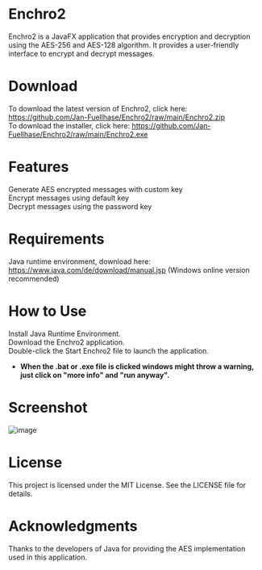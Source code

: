 # Enchro2
Enchro2 is a JavaFX application that provides encryption and decryption using the AES-256 and AES-128 algorithm. It provides a user-friendly interface to encrypt and decrypt messages.

# Download 
To download the latest version of Enchro2, click here: https://github.com/Jan-Fuellhase/Enchro2/raw/main/Enchro2.zip  
To download the installer, click here: https://github.com/Jan-Fuellhase/Enchro2/raw/main/Enchro2.exe  

# Features
Generate AES encrypted messages with custom key  
Encrypt messages using default key  
Decrypt messages using the password key  

# Requirements
Java runtime environment, download here: https://www.java.com/de/download/manual.jsp (Windows online version recommended)

# How to Use
Install Java Runtime Environment.  
Download the Enchro2 application.  
Double-click the Start Enchro2 file to launch the application.  
* **When the .bat or .exe file is clicked windows might throw a warning,**
**just click on "more info" and "run anyway".**

# Screenshot
![image](https://user-images.githubusercontent.com/83337095/230599499-10b6b188-b1bf-4bb9-ada4-77d1de7bae6d.png)

# License
This project is licensed under the MIT License. See the LICENSE file for details.

# Acknowledgments
Thanks to the developers of Java for providing the AES implementation used in this application.
